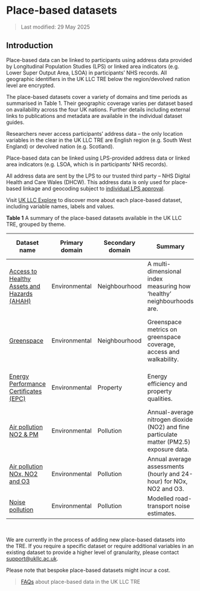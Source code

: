 # Place-based datasets

> Last modified: 29 May 2025

## Introduction 

Place-based data can be linked to participants using address data provided by Longitudinal Population Studies (LPS) or linked area indicators (e.g. Lower Super Output Area, LSOA) in participants’ NHS records. All geographic identifiers in the UK LLC TRE below the region/devolved nation level are encrypted. 

The place-based datasets cover a variety of domains and time periods as summarised in Table 1. Their geographic coverage varies per dataset based on availability across the four UK nations. Further details including external links to publications and metadata are available in the individual dataset guides. 

Researchers never access participants’ address data – the only location variables in the clear in the UK LLC TRE are English region (e.g. South West England) or devolved nation (e.g. Scotland). 

Place-based data can be linked using LPS-provided address data or linked area indicators (e.g. LSOA, which is in participants’ NHS records). 

All address data are sent by the LPS to our trusted third party – NHS Digital Health and Care Wales (DHCW). This address data is only used for place-based linkage and geocoding subject to [individual LPS approval](https://guidebook.ukllc.ac.uk/docs/lps/linkages/lps_linkages).  

Visit [UK LLC Explore](https://explore.ukllc.ac.uk/) to discover more about each place-based dataset, including variable names, labels and values.

**Table 1** A summary of the place-based datasets available in the UK LLC TRE, grouped by theme. 

| Dataset name | Primary domain | Secondary domain | Summary | Coverage | Smallest data resolution | Data available in TRE | Owner |
|--------------|----------------|------------------|---------|----------|---------------------------|------------------------|--------|
| [Access to Healthy Assets and Hazards (AHAH)](https://doi.org/10.1016/j.healthplace.2018.08.019) | Environmental | Neighbourhood | A multi-dimensional index measuring how ‘healthy’ neighbourhoods are. | England, Scotland, Wales | Lower Super Output Area/Data Zone | 2022 | Consumer Data Research Centre |
| [Greenspace](https://le.ac.uk/cehs/research/longitudinal-linkage-collaboration) | Environmental | Neighbourhood | Greenspace metrics on greenspace coverage, access and walkability. | England, Scotland, Wales, Northern Ireland (selected variables) | Address | 2018 | University of Leicester |
| [Energy Performance Certificates (EPC)](https://epc.opendatacommunities.org/) | Environmental | Property | Energy efficiency and property qualities. | England, Wales | Address | 2008-2024 | Department for Levelling Up, Housing & Communities |
| [Air pollution NO2 & PM](https://doi.org/https://doi.org/10.1016/j.apr.2022.101506) | Environmental | Pollution | Annual-average nitrogen dioxide (NO2) and fine particulate matter (PM2.5) exposure data. | England, Scotland, Wales | Address | 2010-2019 | University of Leicester |
| [Air pollution NOx, NO2 and O3](https://doi.org/10.1016/j.envint.2025.109304) | Environmental | Pollution | Annual average assessments (hourly and 24-hour) for NOx, NO2 and O3. | England, Wales | Address | 2018-2020 | University of Leicester |
| [Noise pollution](https://doi.org/10.1016/j.envsoft.2014.12.022) | Environmental | Pollution | Modelled road-transport noise estimates. | England, Wales | Address | 2013 | University of Leicester |


<br>

We are currently in the process of adding new place-based datasets into the TRE. If you require a specific dataset or require additional variables in an existing dataset to provide a higher level of granularity, please contact support@ukllc.ac.uk. 

Please note that bespoke place-based datasets might incur a cost.

> [FAQs](https://guidebook.ukllc.ac.uk/docs/faq/pages/faq_geo) about place-based data in the UK LLC TRE 